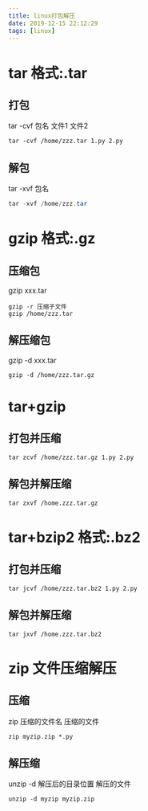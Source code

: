 ```yaml
---
title: linux打包解压
date: 2019-12-15 22:12:29
tags: [linux]
---
```


# tar  格式:.tar

## 打包

tar -cvf 包名 文件1 文件2

```linux
tar -cvf /home/zzz.tar 1.py 2.py
```

## 解包

tar -xvf 包名

```java
tar -xvf /home/zzz.tar
```

<!--more-->

# gzip 格式:.gz

## 压缩包

gzip xxx.tar

```
gzip -r 压缩子文件
gzip /home/zzz.tar
```

## 解压缩包

gzip -d xxx.tar

```
gzip -d /home/zzz.tar.gz
```



# tar+gzip

## 打包并压缩

```
tar zcvf /home/zzz.tar.gz 1.py 2.py
```

## 解包并解压缩

```
tar zxvf /home.zzz.tar.gz
```



# tar+bzip2  格式:.bz2

## 打包并压缩

```
tar jcvf /home/zzz.tar.bz2 1.py 2.py
```

## 解包并解压缩

```
tar jxvf /home.zzz.tar.bz2
```



# zip 文件压缩解压

## 压缩 

zip 压缩的文件名 压缩的文件

```
zip myzip.zip *.py
```

## 解压缩

unzip -d  解压后的目录位置 解压的文件

```
unzip -d myzip myzip.zip
```

